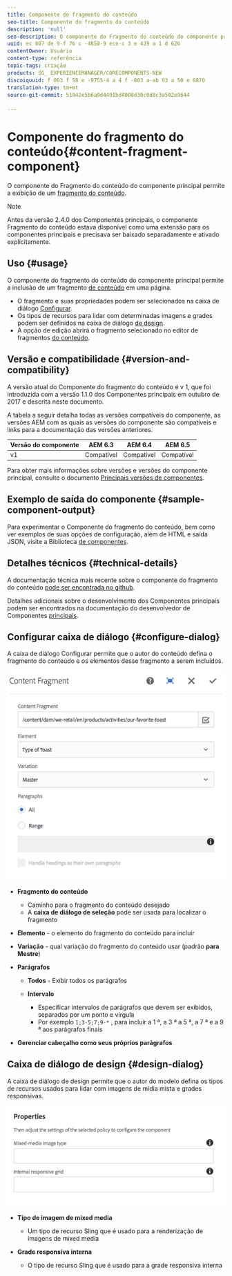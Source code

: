 ```yaml
---
title: Componente do fragmento do conteúdo
seo-title: Componente do fragmento do conteúdo
description: 'null'
seo-description: O componente do Fragmento do conteúdo do componente principal permite a exibição de um fragmento do conteúdo.
uuid: ec 807 de 9-f 76 c -4850-9 ece-c 3 e 439 a 1 d 626
contentOwner: Usuário
content-type: referência
topic-tags: criação
products: SG_ EXPERIENCEMANAGER/CORECOMPONENTS-NEW
discoiquuid: f 093 f 58 e -9755-4 a 4 f -803 a-ab 93 a 50 e 6870
translation-type: tm+mt
source-git-commit: 51842e5b6a9d4491bd4088d30c0d8c3a502e9644

---
```



# Componente do fragmento do conteúdo{#content-fragment-component}

O componente do Fragmento do conteúdo do componente principal permite a exibição de um [fragmento do conteúdo](https://helpx.adobe.com/experience-manager/6-5/assets/using/content-fragments.html).

>[!NOTE]
>
>Antes da versão 2.4.0 dos Componentes principais, o componente Fragmento do conteúdo estava disponível como uma extensão para os componentes principais e precisava ser baixado separadamente e ativado explicitamente.

## Uso {#usage}

O componente do fragmento do conteúdo do componente principal permite a inclusão de um fragmento [de conteúdo](https://helpx.adobe.com/experience-manager/6-5/assets/using/content-fragments.html) em uma página.

* O fragmento e suas propriedades podem ser selecionados na caixa de diálogo [Configurar](#configure-dialog).
* Os tipos de recursos para lidar com determinadas imagens e grades podem ser definidos na caixa de diálogo [de design](#design-dialog).
* A opção de edição abrirá o fragmento selecionado no editor de fragmentos [do conteúdo](https://helpx.adobe.com/content/help/en/experience-manager/6-5/assets/using/content-fragments.html).

## Versão e compatibilidade {#version-and-compatibility}

A versão atual do Componente do fragmento do conteúdo é v 1, que foi introduzida com a versão 1.1.0 dos Componentes principais em outubro de 2017 e descrita neste documento.

A tabela a seguir detalha todas as versões compatíveis do componente, as versões AEM com as quais as versões do componente são compatíveis e links para a documentação das versões anteriores.

| Versão do componente | AEM 6.3 | AEM 6.4 | AEM 6.5 |
|--- |--- |--- |---|
| v1 | Compatível | Compatível | Compatível |

Para obter mais informações sobre versões e versões do componente principal, consulte o documento [Principais versões de componentes](versions.md).

## Exemplo de saída do componente {#sample-component-output}

Para experimentar o Componente do fragmento do conteúdo, bem como ver exemplos de suas opções de configuração, além de HTML e saída JSON, visite a Biblioteca [de componentes](http://opensource.adobe.com/aem-core-wcm-components/library/content-fragment.html).

## Detalhes técnicos {#technical-details}

A documentação técnica mais recente sobre o componente do fragmento do conteúdo [pode ser encontrada no github](https://github.com/adobe/aem-core-wcm-components/tree/master/content/src/content/jcr_root/apps/core/wcm/components/contentfragment/v1/contentfragment).

Detalhes adicionais sobre o desenvolvimento dos Componentes principais podem ser encontrados na documentação do desenvolvedor de Componentes [principais](developing.md).

## Configurar caixa de diálogo {#configure-dialog}

A caixa de diálogo Configurar permite que o autor do conteúdo defina o fragmento do conteúdo e os elementos desse fragmento a serem incluídos.

![](assets/chlimage_1-87.png)

* **Fragmento do conteúdo**

   * Caminho para o fragmento do conteúdo desejado
   * A **caixa de diálogo de seleção** pode ser usada para localizar o fragmento

* **Elemento** - o elemento do fragmento do conteúdo para incluir
* **Variação** - qual variação do fragmento do conteúdo usar (padrão **para Mestre**)

* **Parágrafos**

   * **Todos** - Exibir todos os parágrafos
   * **Intervalo**

      * Especificar intervalos de parágrafos que devem ser exibidos, separados por um ponto e vírgula
      * Por exemplo `1;3-5;7;9-*` , para incluir a 1 ª, a 3 ª a 5 ª, a 7 ª e a 9 ª aos parágrafos finais

* **Gerenciar cabeçalho como seus próprios parágrafos**

## Caixa de diálogo de design {#design-dialog}

A caixa de diálogo de design permite que o autor do modelo defina os tipos de recursos usados para lidar com imagens de mídia mista e grades responsivas.

![](assets/chlimage_1-88.png)

* **Tipo de imagem de mixed media**

   * Um tipo de recurso Sling que é usado para a renderização de imagens de mixed media

* **Grade responsiva interna**

   * O tipo de recurso Sling que é usado para a grade responsiva interna